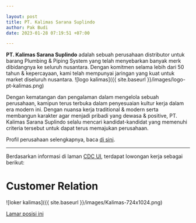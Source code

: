 ```yaml
---

layout: post
title: PT. Kalimas Sarana Suplindo
author: Pak Budi
date: 2023-01-28 07:19:51 +07:00

---
```


**PT. Kalimas Sarana Suplindo** adalah sebuah perusahaan distributor untuk barang Plumbing & Piping System yang telah menyebarkan banyak merk dibidangnya ke seluruh nusantara. Dengan komitmen selama lebih dari 50 tahun & kepercayaan, kami telah mempunyai jaringan yang kuat untuk market diseluruh nusantara.
![logo kalimas]({{ site.baseurl }}/images/logo-pt-kalimas.png)

Dengan kematangan dan pengalaman dalam mengelola sebuah perusahaan, kamipun terus terbuka dalam penyesuaian kultur kerja dalam era modern ini. Dengan nuansa kerja traditional & modern serta membangun karakter agar menjadi pribadi yang dewasa & positive, PT. Kalimas Sarana Suplindo selalu mencari kandidat-kandidat yang memenuhi criteria tersebut untuk dapat terus memajukan perusahaan.

Profil perusahaan selengkapnya, baca [di sini](https://ptkalimas.co.id/).

---

Berdasarkan informasi di laman [CDC UI](https://cdc.ui.ac.id/pt-kalimas-sarana-suplindo/?utm_source=rss&utm_medium=rss&utm_campaign=pt-kalimas-sarana-suplindo), terdapat lowongan kerja sebagai berikut:

# Customer Relation

![loker kalimas]({{ site.baseurl }}/images/Kalimas-724x1024.png)

<div class="apply"><a href="mailto:recruitment@ptkalimas.co.id">Lamar posisi ini</a></div>
